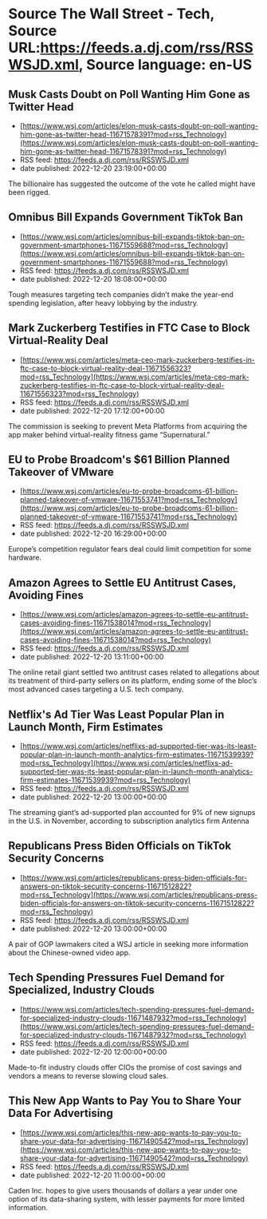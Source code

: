 # Source The Wall Street - Tech, Source URL:https://feeds.a.dj.com/rss/RSSWSJD.xml, Source language: en-US

## Musk Casts Doubt on Poll Wanting Him Gone as Twitter Head
 - [https://www.wsj.com/articles/elon-musk-casts-doubt-on-poll-wanting-him-gone-as-twitter-head-11671578391?mod=rss_Technology](https://www.wsj.com/articles/elon-musk-casts-doubt-on-poll-wanting-him-gone-as-twitter-head-11671578391?mod=rss_Technology)
 - RSS feed: https://feeds.a.dj.com/rss/RSSWSJD.xml
 - date published: 2022-12-20 23:19:00+00:00

The billionaire has suggested the outcome of the vote he called might have been rigged.

## Omnibus Bill Expands Government TikTok Ban
 - [https://www.wsj.com/articles/omnibus-bill-expands-tiktok-ban-on-government-smartphones-11671559688?mod=rss_Technology](https://www.wsj.com/articles/omnibus-bill-expands-tiktok-ban-on-government-smartphones-11671559688?mod=rss_Technology)
 - RSS feed: https://feeds.a.dj.com/rss/RSSWSJD.xml
 - date published: 2022-12-20 18:08:00+00:00

Tough measures targeting tech companies didn’t make the year-end spending legislation, after heavy lobbying by the industry.

## Mark Zuckerberg Testifies in FTC Case to Block Virtual-Reality Deal
 - [https://www.wsj.com/articles/meta-ceo-mark-zuckerberg-testifies-in-ftc-case-to-block-virtual-reality-deal-11671556323?mod=rss_Technology](https://www.wsj.com/articles/meta-ceo-mark-zuckerberg-testifies-in-ftc-case-to-block-virtual-reality-deal-11671556323?mod=rss_Technology)
 - RSS feed: https://feeds.a.dj.com/rss/RSSWSJD.xml
 - date published: 2022-12-20 17:12:00+00:00

The commission is seeking to prevent Meta Platforms from acquiring the app maker behind virtual-reality fitness game “Supernatural.”

## EU to Probe Broadcom's $61 Billion Planned Takeover of VMware
 - [https://www.wsj.com/articles/eu-to-probe-broadcoms-61-billion-planned-takeover-of-vmware-11671553741?mod=rss_Technology](https://www.wsj.com/articles/eu-to-probe-broadcoms-61-billion-planned-takeover-of-vmware-11671553741?mod=rss_Technology)
 - RSS feed: https://feeds.a.dj.com/rss/RSSWSJD.xml
 - date published: 2022-12-20 16:29:00+00:00

Europe’s competition regulator fears deal could limit competition for some hardware.

## Amazon Agrees to Settle EU Antitrust Cases, Avoiding Fines
 - [https://www.wsj.com/articles/amazon-agrees-to-settle-eu-antitrust-cases-avoiding-fines-11671538014?mod=rss_Technology](https://www.wsj.com/articles/amazon-agrees-to-settle-eu-antitrust-cases-avoiding-fines-11671538014?mod=rss_Technology)
 - RSS feed: https://feeds.a.dj.com/rss/RSSWSJD.xml
 - date published: 2022-12-20 13:11:00+00:00

The online retail giant settled two antitrust cases related to allegations about its treatment of third-party sellers on its platform, ending some of the bloc’s most advanced cases targeting a U.S. tech company.

## Netflix's Ad Tier Was Least Popular Plan in Launch Month, Firm Estimates
 - [https://www.wsj.com/articles/netflixs-ad-supported-tier-was-its-least-popular-plan-in-launch-month-analytics-firm-estimates-11671539939?mod=rss_Technology](https://www.wsj.com/articles/netflixs-ad-supported-tier-was-its-least-popular-plan-in-launch-month-analytics-firm-estimates-11671539939?mod=rss_Technology)
 - RSS feed: https://feeds.a.dj.com/rss/RSSWSJD.xml
 - date published: 2022-12-20 13:00:00+00:00

The streaming giant’s ad-supported plan accounted for 9% of new signups in the U.S. in November, according to subscription analytics firm Antenna

## Republicans Press Biden Officials on TikTok Security Concerns
 - [https://www.wsj.com/articles/republicans-press-biden-officials-for-answers-on-tiktok-security-concerns-11671512822?mod=rss_Technology](https://www.wsj.com/articles/republicans-press-biden-officials-for-answers-on-tiktok-security-concerns-11671512822?mod=rss_Technology)
 - RSS feed: https://feeds.a.dj.com/rss/RSSWSJD.xml
 - date published: 2022-12-20 13:00:00+00:00

A pair of GOP lawmakers cited a WSJ article in seeking more information about the Chinese-owned video app.

## Tech Spending Pressures Fuel Demand for Specialized, Industry Clouds
 - [https://www.wsj.com/articles/tech-spending-pressures-fuel-demand-for-specialized-industry-clouds-11671487932?mod=rss_Technology](https://www.wsj.com/articles/tech-spending-pressures-fuel-demand-for-specialized-industry-clouds-11671487932?mod=rss_Technology)
 - RSS feed: https://feeds.a.dj.com/rss/RSSWSJD.xml
 - date published: 2022-12-20 12:00:00+00:00

Made-to-fit industry clouds offer CIOs the promise of cost savings and vendors a means to reverse slowing cloud sales.

## This New App Wants to Pay You to Share Your Data For Advertising
 - [https://www.wsj.com/articles/this-new-app-wants-to-pay-you-to-share-your-data-for-advertising-11671490542?mod=rss_Technology](https://www.wsj.com/articles/this-new-app-wants-to-pay-you-to-share-your-data-for-advertising-11671490542?mod=rss_Technology)
 - RSS feed: https://feeds.a.dj.com/rss/RSSWSJD.xml
 - date published: 2022-12-20 11:00:00+00:00

Caden Inc. hopes to give users thousands of dollars a year under one option of its data-sharing system, with lesser payments for more limited information.
